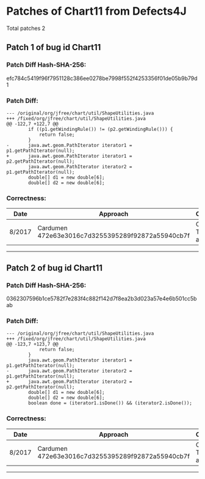 
# Patches of Chart11 from Defects4J 
Total patches 2
## Patch 1 of bug id Chart11
### Patch Diff Hash-SHA-256:

efc784c5419f96f7951128c386ee0278be7998f552f4253356f01de05b9b79d1

### Patch Diff:
```
--- /original/org/jfree/chart/util/ShapeUtilities.java	
+++ /fixed/org/jfree/chart/util/ShapeUtilities.java	
@@ -122,7 +122,7 @@
 		if ((p1.getWindingRule()) != (p2.getWindingRule())) {
 			return false;
 		}
-		java.awt.geom.PathIterator iterator1 = p1.getPathIterator(null);
+		java.awt.geom.PathIterator iterator1 = p2.getPathIterator(null);
 		java.awt.geom.PathIterator iterator2 = p1.getPathIterator(null);
 		double[] d1 = new double[6];
 		double[] d2 = new double[6];
```

### Correctness:
Date|Approach|Correctness
------------ | ------------ | -------------
 8/2017 | Cardumen 472e63e3016c7d3255395289f92872a55940cb7f | Original Test-suite adequate

---
## Patch 2 of bug id Chart11
### Patch Diff Hash-SHA-256:

0362307596b1ce5782f7e283f4c882f142d7f8ea2b3d023a57e4e6b501cc5bab

### Patch Diff:
```
--- /original/org/jfree/chart/util/ShapeUtilities.java	
+++ /fixed/org/jfree/chart/util/ShapeUtilities.java	
@@ -123,7 +123,7 @@
 			return false;
 		}
 		java.awt.geom.PathIterator iterator1 = p1.getPathIterator(null);
-		java.awt.geom.PathIterator iterator2 = p1.getPathIterator(null);
+		java.awt.geom.PathIterator iterator2 = p2.getPathIterator(null);
 		double[] d1 = new double[6];
 		double[] d2 = new double[6];
 		boolean done = (iterator1.isDone()) && (iterator2.isDone());
```

### Correctness:
Date|Approach|Correctness
------------ | ------------ | -------------
 8/2017 | Cardumen 472e63e3016c7d3255395289f92872a55940cb7f | Original Test-suite adequate

---
